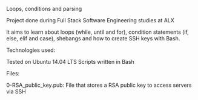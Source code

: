 Loops, conditions and parsing

Project done during Full Stack Software Engineering studies at ALX

It aims to learn about loops (while, until and for), condition statements (if, else, elif and case),
shebangs and how to create SSH keys with Bash.

Technologies used:

Tested on Ubuntu 14.04 LTS
Scripts written in Bash

Files:

0-RSA_public_key.pub: File that stores a RSA public key to access servers via SSH


